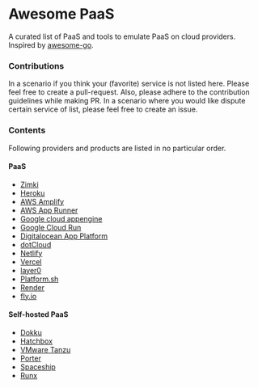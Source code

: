 # Awesome PaaS
A curated list of PaaS and tools to emulate PaaS on cloud providers. Inspired by [awesome-go](https://github.com/avelino/awesome-go).


### Contributions

In a scenario if you think your (favorite) service is not listed here. Please feel free to create a pull-request. Also, please adhere to the contribution guidelines while making PR. In a scenario where you would like dispute certain service of list, please feel free to create an issue.

### Contents

Following providers and products are listed in no particular order.

#### PaaS
- [Zimki](https://www.slideshare.net/swardley/zimki-2006)
- [Heroku](https://www.heroku.com)
- [AWS Amplify](https://aws.amazon.com/amplify)
- [AWS App Runner](https://aws.amazon.com/apprunner)
- [Google cloud appengine](https://cloud.google.com/appengine)
- [Google Cloud Run](https://cloud.google.com/run)
- [Digitalocean App Platform](https://www.digitalocean.com/products/app-platform)
- [dotCloud](https://www.docker.com/docker-news-and-press/dotcloud-inc-now-docker-inc)
- [Netlify](https://www.netlify.com)
- [Vercel](https://vercel.com)
- [layer0](https://www.layer0.co)
- [Platform.sh](https://platform.sh)
- [Render](https://render.com)
- [fly.io](https://fly.io)

#### Self-hosted PaaS
- [Dokku](https://dokku.com)
- [Hatchbox](https://www.hatchbox.io)
- [VMware Tanzu](https://tanzu.vmware.com)
- [Porter](https://porter.run)
- [Spaceship](https://spaceship.run)
- [Runx](https://runx.dev)


